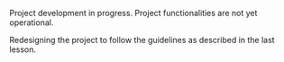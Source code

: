 Project development in progress. Project functionalities are not yet operational. 

Redesigning the project to follow the guidelines as described in the last lesson. 
